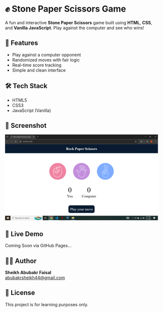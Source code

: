 # ✊ Stone Paper Scissors Game

A fun and interactive **Stone Paper Scissors** game built using **HTML**, **CSS**, and **Vanilla JavaScript**. Play against the computer and see who wins!

## 🚀 Features

- Play against a computer opponent
- Randomized moves with fair logic
- Real-time score tracking
- Simple and clean interface

## 🛠️ Tech Stack

- HTML5  
- CSS3  
- JavaScript (Vanilla)

## 📸 Screenshot

![Screenshot](Screenshot.png) 

## 🎯 Live Demo

Coming Soon via GitHub Pages...

## 👨‍💻 Author

**Sheikh Abubakr Faisal**  
[abubakrsheikh44@gmail.com](mailto:abubakrsheikh44@gmail.com)

## 📄 License

This project is for learning purposes only.
